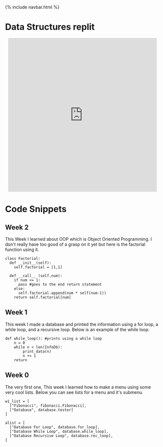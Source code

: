 {% include navbar.html %}



# Data Structures replit



<div class="row justify-content-center" style="margin: 2%;">
    <iframe frameborder="0" width="100%" height="500px" src="https://replit.com/@Pqhantom/Tri-3-Matthew-Cao-Manaka-2?lite=true#menu.py">
    </iframe>
</div>

# Code Snippets 

## Week 2
This Week I learned about OOP which is Object Oriented Programming. I don't really have too good of a grasp on it yet but here is the factorial function using it. 
```
class Factorial:
  def __init__(self):
    self.factorial = [1,1]
    
  def __call__ (self,num):
    if num <= 1:
      pass #goes to the end return statement
    else:
      self.factorial.append(num * self(num-1)) 
    return self.factorial[num]
```

## Week 1
This week I made a database and printed the information using a for loop, a while loop, and a recursive loop. Below is an example of the while loop. 
```
def while_loop(): #prints using a while loop
    n = 0
    while n < len(InfoDb):
        print_data(n)
        n += 1
    return

```

## Week 0
The very first one, This week I learned how to make a menu using some very cool lists. Below you can see lists for a menu and it's submenu.
```
w1_list = [
  ["Fibonacci", fibonacci.Fibonacci],
  ["Database", database.tester]
]

alist = [
  ["Database For Loop", database.for_loop],
  ["Database While Loop", database.while_loop],
  ["Database Recursive Loop", database.rec_loop],  
]
```
